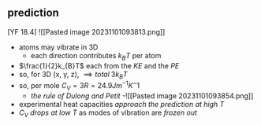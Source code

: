 ## prediction
[YF 18.4]
![[Pasted image 20231101093813.png]]
- atoms may vibrate in 3D
	- each direction contributes $k_{B}T$ per atom
- $\frac{1}{2}k_{B}T$ each from the $KE$ and the $PE$
- so, for 3D (x, y, z), $\implies total \; 3k_{B}T$
- so, per mole $C_{V}=3R = 24.9 Jm^{-1}K^-1$
	- *the rule of Dulong and Petit*
-![[Pasted image 20231101093854.png]]
- experimental heat capacities *approach the prediction at high $T$*
- $C_{V}$ *drops at low $T$* as modes of vibration are *frozen out*
